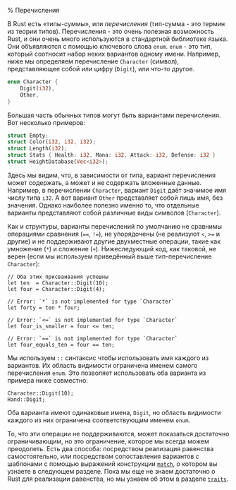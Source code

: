 % Перечисления

В Rust есть «типы-суммы», или *перечисления* (тип-сумма - это термин из теории
типов). Перечисления - это очень полезная возможность Rust, и они очень много
используются в стандартной библиотеке языка. Они объявляются с помощью ключевого
слова `enum`. `enum` - это тип, который соотносит набор неких вариантов одному
имени. Например, ниже мы определяем перечисление `Character` (символ),
представляющее собой или цифру (`Digit`), или что-то другое.

```rust
enum Character {
    Digit(i32),
    Other,
}
```

Большая часть обычных типов могут быть вариантами перечисления. Вот несколько
примеров:

```rust
struct Empty;
struct Color(i32, i32, i32);
struct Length(i32);
struct Stats { Health: i32, Mana: i32, Attack: i32, Defense: i32 }
struct HeightDatabase(Vec<i32>);
```

Здесь мы видим, что, в зависимости от типа, вариант перечисления может
содержать, а может и не содержать вложенные данные. Например, в перечислении
`Character`, вариант `Digit` даёт значимое имя числу типа `i32`. А вот вариант
`Other` представляет собой лишь имя, без значения. Однако наиболее полезно
именно то, что отдельные варианты представляют собой различные виды символов
(`Character`).

Как и структуры, варианты перечислений по умолчанию не сравнимы операциями
сравнения (`==`, `!=`), не упорядочены (не реализуют `<`, `>=` и другие) и не
поддерживают другие двухместные операции, такие как умножение (`*`) и сложение
(`+`). Нижеследующий код, как таковой, не верен (если мы используем приведённый
выше тип-перечисление `Character`):

```rust,ignore
// Оба этих присваивания успешны
let ten  = Character::Digit(10);
let four = Character::Digit(4);

// Error: `*` is not implemented for type `Character`
let forty = ten * four;

// Error: `<=` is not implemented for type `Character`
let four_is_smaller = four <= ten;

// Error: `==` is not implemented for type `Character`
let four_equals_ten = four == ten;
```

Мы используем `::` синтаксис чтобы использовать имя каждого из вариантов. Их
область видимости ограничена именем самого перечисления `enum`. Это позволяет
использовать оба варианта из примера ниже совместно:

```rust,ignore
Character::Digit(10);
Hand::Digit;
```

Оба варианта имеют одинаковые имена, `Digit`, но область видимости каждого из
них ограничена соответствующим именем `enum`.

То, что эти операции не поддерживаются, может показаться достаточно
ограничивающим, но это ограничение, которое мы всегда можем преодолеть. Есть два
способа: посредством реализация равенства самостоятельно, или посредством
сопоставления вариантов с шаблонами с помощью выражений конструкции
[`match`][match], о котором вы узнаете в следующем разделе. Пока мы еще не знаем
достаточно о Rust для реализации равенства, но мы узнаем об этом в разделе
[`traits`][traits].

[match]: match.html
[traits]: traits.html
